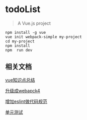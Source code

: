 # todoList
> A Vue.js project

```
npm install -g vue
vue init webpack-simple my-project
cd my-project
npm install
npm  run dev
```
## 相关文档

[vue知识点总结](./docs/vue.md)

[升级成webapck4](./docs/webpack4.md)

[增加eslint做代码规范](./docs/eslint.md)

[单元测试](./docs/unit-test.md)


